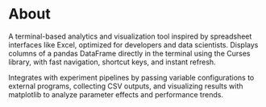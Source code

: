 
# About
A terminal-based analytics and visualization tool inspired by spreadsheet interfaces like Excel, optimized for developers and data scientists.  Displays columns of a pandas DataFrame directly in the terminal using the Curses library, with fast navigation, shortcut keys, and instant refresh.  

Integrates with experiment pipelines by passing variable configurations to external programs, collecting CSV outputs, and visualizing results with matplotlib to analyze parameter effects and performance trends.  

